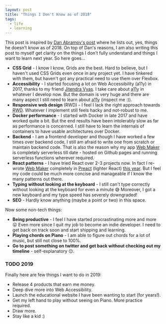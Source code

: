```yaml
---
layout: post
title: "Things I Don't Know as of 2018"
tags:
  - life
  - learning
---
```


This post is inspired by [Dan Abramov's post](https://overreacted.io/things-i-dont-know-as-of-2018/) where he lists out, yes, things he doesn't know as of 2018. On top of Dan's reasons, I am also writing this post to myself get clarity on the things I don't fully understand and things I want to learn next year. So here goes...

- **CSS Grid** - I know I know, Grids are the best. Hard to believe, but I haven't used CSS Grids even once in any project yet. I have tinkered with them, but haven't got any practical need to use them over Flexbox.
- **Accessibility** - I started focusing a lot on Web Accessibility (a11y) in 2017, thanks to my friend [Jitendra Vyas](https://twitter.com/jitendravyas). I take care about <abbr title="Accessibility">a11y</abbr> in whatever I develop now. But the domain is very huge and there are many aspect I still need to learn about <abbr title="Accessibility">a11y</abbr> (inspect me :)).
- **Responsive web design** (RWD) - I feel I lack the right approach towards <abbr title="Responsive web design">RWD</abbr>. Whatever I implement still feels hacky and not-robust to me.
- **Docker performance** - I started with Docker in late 2017 and have worked quite a bit. But the end results have been intolerably slow as far as performance is concerned. I still have to learn the internals of containers to have usable architectures over Docker.
- **Backend** - I am a frontend developer and though I have worked a few times over backend code, I still am afraid to write one from scratch or maintain backend code. That is also the reason why my app [Web Maker](https://webmakerapp.com) is completely serverless till date - hosted on Github pages and running serverless functions wherever required.
- **React patterns** - I have tried React over 2-3 projects now. In fact I re-wrote [Web Maker](https://webmakerapp.com) completely in [Preact](https://preactjs.com/) (lighter React) [this year](https://medium.com/web-maker/web-maker-is-now-in-preact-85af98be8683). But I feel my code could be much more concise and manageable if I know the many patterns out there.
- **Typing without looking at the keyboard** - I still can't type correctly without looking at the keyboard for even a minute 😅 Moreover, I got a new keyboard and my type speed has severely downgraded!
- **SEO** - Hardly know anything (maybe a point or two) in this space.

Now some non-tech things:

- **Being productive** - I feel I have started procrastinating more and more 😛 Even more since I quit my job to become an indie developer. I need to get back on track soon and start shipping and learning.
- **Playing chords on Piano** - I am able to figure out chords for a lot of music, but still not close to 100%.
- **Go to post something on twitter and get back without checking out my timeline** - self-explanatory 😔.

### TODO 2019

Finally here are few things I want to do in 2019:

- Release 4 products that earn me money.
- Deep dive more into Web Accessibility.
- Launch the educational website I have been wanting to start (for years!).
- Get my left hand to play without seeing on Piano. More practice required.
- Draw more.
- Stay like a kid :)
